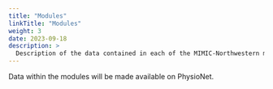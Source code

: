 ```yaml
---
title: "Modules"
linkTitle: "Modules"
weight: 3
date: 2023-09-18
description: >
  Description of the data contained in each of the MIMIC-Northwestern modules.
---
```


Data within the modules will be made available on PhysioNet.

